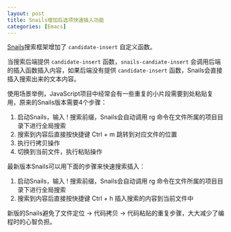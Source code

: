```yaml
---
layout: post
title: Snails增加后选项快速插入功能
categories: [Emacs]
---
```


[Snails](https://github.com/manateelazycat/snails)搜索框架增加了 ```candidate-insert``` 自定义函数。

当搜索后端提供 ```candidate-insert``` 函数，```snails-candiate-insert``` 会调用后端的插入函数插入内容，如果后端没有提供 ```candidate-insert``` 函数，Snails会直接插入搜索出来的文本内容。

使用场景举例，JavaScript项目中经常会有一些重复的小片段需要到处粘贴复用，原来的Snails版本需要4个步骤：
1. 启动Snails，输入 ! 搜索前缀，Snails会自动调用 rg 命令在文件所属的项目目录下进行全局搜索
2. 搜索到内容后直接按快捷键 Ctrl + m 跳转到对应文件的位置
3. 执行行拷贝操作
4. 切换到当前文件，执行粘贴操作

最新版本Snails可以用下面的步骤来快速搜索插入：
1. 启动Snails，输入 ! 搜索前缀，Snails会自动调用 rg 命令在文件所属的项目目录下进行全局搜索
2. 搜索到内容后直接按快捷键 Ctrl + h 插入搜索的内容到当前文件中

新版的Snails避免了文件定位 -> 代码拷贝 -> 代码粘贴的重复步骤，大大减少了编程时的心智负担。
